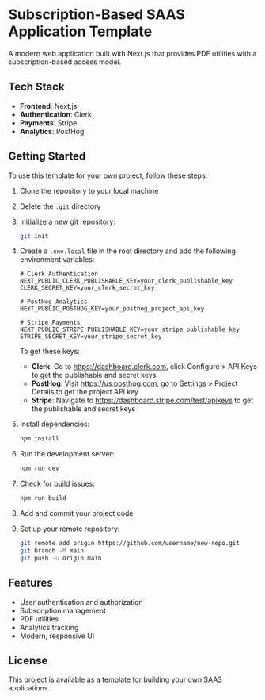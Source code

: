 # Subscription-Based SAAS Application Template

A modern web application built with Next.js that provides PDF utilities with a subscription-based access model.

## Tech Stack

- **Frontend**: Next.js
- **Authentication**: Clerk
- **Payments**: Stripe
- **Analytics**: PostHog

## Getting Started

To use this template for your own project, follow these steps:

1. Clone the repository to your local machine
2. Delete the `.git` directory
3. Initialize a new git repository:
   ```bash
   git init
   ```
4. Create a `.env.local` file in the root directory and add the following environment variables:

   ```
   # Clerk Authentication
   NEXT_PUBLIC_CLERK_PUBLISHABLE_KEY=your_clerk_publishable_key
   CLERK_SECRET_KEY=your_clerk_secret_key

   # PostHog Analytics
   NEXT_PUBLIC_POSTHOG_KEY=your_posthog_project_api_key

   # Stripe Payments
   NEXT_PUBLIC_STRIPE_PUBLISHABLE_KEY=your_stripe_publishable_key
   STRIPE_SECRET_KEY=your_stripe_secret_key
   ```

   To get these keys:

   - **Clerk**: Go to https://dashboard.clerk.com, click Configure > API Keys to get the publishable and secret keys
   - **PostHog**: Visit https://us.posthog.com, go to Settings > Project Details to get the project API key
   - **Stripe**: Navigate to https://dashboard.stripe.com/test/apikeys to get the publishable and secret keys

5. Install dependencies:

   ```bash
   npm install
   ```

6. Run the development server:

   ```bash
   npm run dev
   ```

7. Check for build issues:

   ```bash
   npm run build
   ```

8. Add and commit your project code
9. Set up your remote repository:
   ```bash
   git remote add origin https://github.com/username/new-repo.git
   git branch -M main
   git push -u origin main
   ```

## Features

- User authentication and authorization
- Subscription management
- PDF utilities
- Analytics tracking
- Modern, responsive UI

## License

This project is available as a template for building your own SAAS applications.

